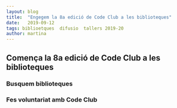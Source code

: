 ```yaml
---
layout: blog
title:  "Engegem la 8a edició de Code Club a les biblioteques"
date:   2019-09-12 
tags: biblioetques  difusio  tallers 2019-20
author: martina
---
```


## Comença la 8a edició de Code Club a les biblioteques


### Busquem biblioteques 


### Fes voluntariat amb Code Club 

